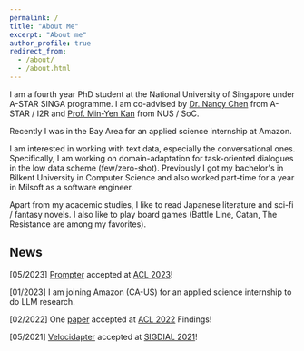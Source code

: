 ```yaml
---
permalink: /
title: "About Me"
excerpt: "About me"
author_profile: true
redirect_from: 
  - /about/
  - /about.html
---
```


I am a fourth year PhD student at the National University of Singapore under A-STAR SINGA programme. I am co-advised by [Dr. Nancy Chen](https://sites.google.com/site/nancyfchen/home?pli=1) from A-STAR / I2R and [Prof. Min-Yen Kan](https://www.comp.nus.edu.sg/~kanmy/) from NUS / SoC. 

Recently I was in the Bay Area for an applied science internship at Amazon.

I am interested in working with text data, especially the conversational ones. Specifically, I am working on domain-adaptation for task-oriented dialogues in the low data scheme (few/zero-shot). Previously I got my bachelor's in Bilkent University in Computer Science and also worked part-time for a year in Milsoft as a software engineer. 

Apart from my academic studies, I like to read Japanese literature and sci-fi / fantasy novels. I also like to play board games (Battle Line, Catan, The Resistance are among my favorites).   

## News
[05/2023] [Prompter](https://arxiv.org/abs/2306.04724) accepted at [ACL 2023](https://2023.aclweb.org/)!

[01/2023] I am joining Amazon (CA-US) for an applied science internship to do LLM research.

[02/2022] One [paper](https://aclanthology.org/2022.findings-acl.131/) accepted at [ACL 2022](https://www.2022.aclweb.org/) Findings!

[05/2021]  [Velocidapter](https://aclanthology.org/2021.sigdial-1.14/) accepted at [SIGDIAL 2021](https://www.sigdial.org/files/workshops/conference22/)!
